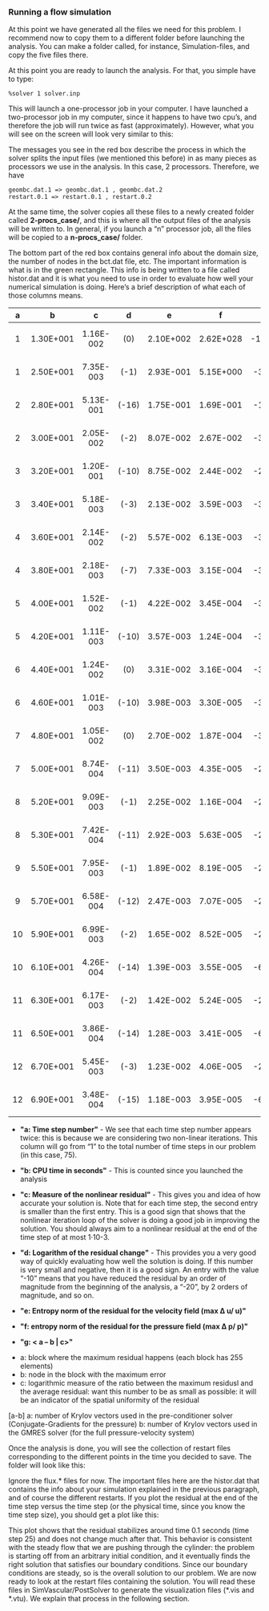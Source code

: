 ### Running a flow simulation

At this point we have generated all the files we need for this problem. I recommend now to copy them to a different folder before launching the analysis. You can make a folder called, for instance, Simulation-files, and copy the five files there.

At this point you are ready to launch the analysis. For that, you simple have to type:

~~~
%solver 1 solver.inp
~~~

This will launch a one-processor job in your computer. I have launched a two-processor job in my computer, since it happens to have two cpu’s, and therefore the job will run twice as fast (approximately). However, what you will see on the screen will look very similar to this:

The messages you see in the red box describe the process in which the solver splits the input files (we mentioned this before) in as many pieces as processors we use in the analysis. In this case, 2 processors. Therefore, we have

~~~
geombc.dat.1 => geombc.dat.1 , geombc.dat.2
restart.0.1 => restart.0.1 , restart.0.2
~~~

At the same time, the solver copies all these files to a newly created folder called **2-procs_case/**, and this is where all the output files of the analysis will be written to. In general, if you launch a “n” processor job, all the files will be copied to a **n-procs_case/** folder.

The bottom part of the red box contains general info about the domain size, the number of nodes in the bct.dat file, etc. The important information is what is in the green rectangle. This info is being written to a file called histor.dat and it is what you need to use in order to evaluate how well your numerical simulation is doing. Here’s a brief description of what each of those columns means.

| a | b | c | d | e | f | g | h | 
|:---:|:---:|:---:|:---:|:---:|:---:|:---:|:---:| 
| 1 | 1.30E+001 | 1.16E-002 | (0) | 2.10E+002 | 2.62E+028 | < -10474 1 | 15> | [199-190] |
| 1 | 2.50E+001 | 7.35E-003 | (-1) | 2.93E-001 | 5.15E+000 | < -3237 1| 13> | [117-200] |
| 2 | 2.80E+001 | 5.13E-001 | (-16) | 1.75E-001 | 1.69E-001 | < -1357 1| 5> | [63-1] |
| 2 | 3.00E+001 | 2.05E-002 | (-2) | 8.07E-002 | 2.67E-002 | < -3286 1| 11> | [21-13] |
| 3 | 3.20E+001 | 1.20E-001 | (-10) | 8.75E-002 | 2.44E-002 | < -2342 1| 7> | [36-1] |
| 3 | 3.40E+001 | 5.18E-003 | (-3) | 2.13E-002 | 3.59E-003 | < -3277 1| 10> | [6-6] |
| 4 | 3.60E+001 | 2.14E-002 | (-2) | 5.57E-002 | 6.13E-003 | < -3146 1| 9> | [24-2] |
| 4 | 3.80E+001 | 2.18E-003 | (-7) | 7.33E-003 | 3.15E-004 | < -3233 1| 11> | [9-5] |
| 5 | 4.00E+001 | 1.52E-002 | (-1) | 4.22E-002 | 3.45E-004 | < -3141 1| 10> | [27-3] |
| 5 | 4.20E+001 | 1.11E-003 | (-10) | 3.57E-003 | 1.24E-004 | < -3237 1| 12> | [7-5] |
| 6 | 4.40E+001 | 1.24E-002 | (0) | 3.31E-002 | 3.16E-004 | < -3024 1| 10> | [16-2] |
| 6 | 4.60E+001 | 1.01E-003 | (-10) | 3.98E-003 | 3.30E-005 | < -3220 1| 11> | [6-5] |
| 7 | 4.80E+001 | 1.05E-002 | (0) | 2.70E-002 | 1.87E-004 | < -3019 1| 10> | [8-2] |
| 7 | 5.00E+001 | 8.74E-004 | (-11) | 3.50E-003 | 4.35E-005 | < -2993 1| 11> | [5-5] |
| 8 | 5.20E+001 | 9.09E-003 | (-1) | 2.25E-002 | 1.16E-004 | < -2993 1| 10> | [8-2] |
| 8 | 5.30E+001 | 7.42E-004 | (-11) | 2.92E-003 | 5.63E-005 | < -2871 1| 12> | [5-5] |
| 9 | 5.50E+001 | 7.95E-003 | (-1) | 1.89E-002 | 8.19E-005 | < -2876 1| 10> | [7-2] |
| 9 | 5.70E+001 | 6.58E-004 | (-12) | 2.47E-003 | 7.07E-005 | < -2850 1| 12> | [7-5] |
| 10 | 5.90E+001 | 6.99E-003 | (-2) | 1.65E-002 | 8.52E-005 | < -2871 1| 10> | [11-3] |
| 10 | 6.10E+001 | 4.26E-004 | (-14) | 1.39E-003 | 3.55E-005 | < -6284 2| 11> | [7-5] |
| 11 | 6.30E+001 | 6.17E-003 | (-2) | 1.42E-002 | 5.24E-005 | < -2845 1| 10> | [6-3] |
| 11 | 6.50E+001 | 3.86E-004 | (-14) | 1.28E-003 | 3.41E-005 | < -6284 2| 11> | [8-5] |
| 12 | 6.70E+001 | 5.45E-003 | (-3) | 1.23E-002 | 4.06E-005 | < -2728 1| 10> | [7-3] |
| 12 | 6.90E+001 | 3.48E-004 | (-15) | 1.18E-003 | 3.95E-005 | < -6284 2| 11> | [9-6] |

- **"a: Time step number"** - We see that each time step number appears twice: this is because we are considering two non-linear iterations. This column will go from “1” to the total number of time steps in our problem (in this case, 75). 

- **"b: CPU time in seconds"** - This is counted since you launched the analysis 

- **"c: Measure of the nonlinear residual"** - This gives you and idea of how accurate your solution is. Note that for each time step, the second entry is smaller than the first entry. This is a good sign that shows that the nonlinear iteration loop of the solver is doing a good job in improving the solution. You should always aim to a nonlinear residual at the end of the time step of at most 1·10-3.

- **"d: Logarithm of the residual change"** - This provides you a very good way of quickly evaluating how well the solution is doing. If this number is very small and negative, then it is a good sign. An entry with the value “-10” means that you have reduced the residual by an order of magnitude from the beginning of the analysis, a “-20”, by 2 orders of magnitude, and so on. 

- **"e: Entropy norm of the residual for the velocity field (max Δ u/ u)"**

- **"f: entropy norm of the residual for the pressure field (max Δ p/ p)"**

- **"g: < a – b | c>"**
+ a: block where the maximum residual happens (each block has 255 elements)
+ b: node in the block with the maximum error 
+ c: logarithmic measure of the ratio between the maximum residusl and the average residual: want this number to be as small as possible: it will be an
indicator of the spatial uniformity of the residual 

[a-b] a: number of Krylov vectors used in the pre-conditioner solver (Conjugate-Gradients for the pressure)
b: number of Krylov vectors used in the GMRES solver (for the full pressure-velocity system)

Once the analysis is done, you will see the collection of restart files corresponding to the different points in the time you decided to save. The folder will look like this:

Ignore the flux.* files for now. The important files here are the histor.dat that contains the info about your simulation explained in the previous paragraph, and of course the different restarts. If you plot the residual at the end of the time step versus the time step (or the physical time, since you know the time step size), you should get a plot like this:


This plot shows that the residual stabilizes around time 0.1 seconds (time step 25) and does not change much after that. This behavior is consistent with the steady flow that we are pushing through the cylinder: the problem is starting off from an arbitrary initial condition, and it eventually finds the right solution that satisfies our boundary conditions. Since our boundary conditions are steady, so is the overall solution to our problem. We are now ready to look at the restart files containing the solution. You will read these files in SimVascular/PostSolver to generate the visualization files (*.vis and *.vtu). We explain that process in the following section.



